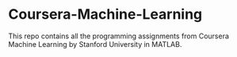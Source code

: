 # Coursera-Machine-Learning
This repo contains all the programming assignments from Coursera  Machine Learning by Stanford University  in MATLAB.
